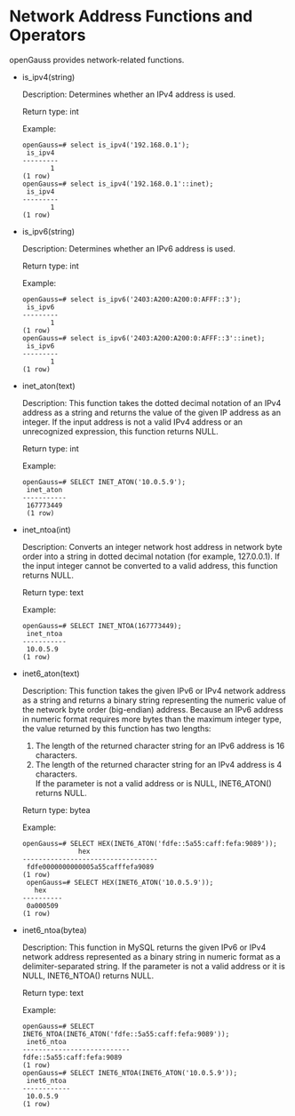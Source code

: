 # Network Address Functions and Operators<a name="EN-US_TOPIC_0289900807"></a>

openGauss provides network-related functions.

- is\_ipv4\(string\)

    Description: Determines whether an IPv4 address is used.

    Return type: int

    Example:

    ```
    openGauss=# select is_ipv4('192.168.0.1');
     is_ipv4
    ---------
           1
    (1 row)
    openGauss=# select is_ipv4('192.168.0.1'::inet);
     is_ipv4
    ---------
           1
    (1 row)
    ```

- is\_ipv6\(string\)

    Description: Determines whether an IPv6 address is used.

    Return type: int

    Example:

    ```
    openGauss=# select is_ipv6('2403:A200:A200:0:AFFF::3');
     is_ipv6
    ---------
           1
    (1 row)
    openGauss=# select is_ipv6('2403:A200:A200:0:AFFF::3'::inet);
     is_ipv6
    ---------
           1
    (1 row)
    ```

- inet_aton\(text\)

    Description: This function takes the dotted decimal notation of an IPv4 address as a string and returns the value of the given IP address as an integer. If the input address is not a valid IPv4 address or an unrecognized expression, this function returns NULL.

    Return type: int

    Example:

    ```
    openGauss=# SELECT INET_ATON('10.0.5.9');
     inet_aton
    -----------
     167773449
     (1 row)
    ```

- inet_ntoa\(int\)

    Description: Converts an integer network host address in network byte order into a string in dotted decimal notation (for example, 127.0.0.1). If the input integer cannot be converted to a valid address, this function returns NULL.

    Return type: text

    Example:

    ```
    openGauss=# SELECT INET_NTOA(167773449);
     inet_ntoa
    -----------
     10.0.5.9
    (1 row)
    ```

- inet6_aton\(text\)

    Description: This function takes the given IPv6 or IPv4 network address as a string and returns a binary string representing the numeric value of the network byte order (big-endian) address.
    Because an IPv6 address in numeric format requires more bytes than the maximum integer type, the value returned by this function has two lengths:<br>
    1. The length of the returned character string for an IPv6 address is 16 characters.<br>
    2. The length of the returned character string for an IPv4 address is 4 characters.<br>
    If the parameter is not a valid address or is NULL, INET6_ATON() returns NULL.

    Return type: bytea

    Example:

    ```
    openGauss=# SELECT HEX(INET6_ATON('fdfe::5a55:caff:fefa:9089'));
                  hex
    ----------------------------------
     fdfe0000000000005a55cafffefa9089
    (1 row)
     openGauss=# SELECT HEX(INET6_ATON('10.0.5.9'));
       hex
    ----------
     0a000509
    (1 row)
    ```

- inet6_ntoa(bytea\)

    Description: This function in MySQL returns the given IPv6 or IPv4 network address represented as a binary string in numeric format as a delimiter-separated string. If the parameter is not a valid address or it is NULL, INET6_NTOA() returns NULL.

    Return type: text

    Example:

    ```
    openGauss=# SELECT INET6_NTOA(INET6_ATON('fdfe::5a55:caff:fefa:9089'));
     inet6_ntoa
    ---------------------------
    fdfe::5a55:caff:fefa:9089
    (1 row)
    openGauss=# SELECT INET6_NTOA(INET6_ATON('10.0.5.9'));
     inet6_ntoa
    ------------
     10.0.5.9
    (1 row)
    ```
